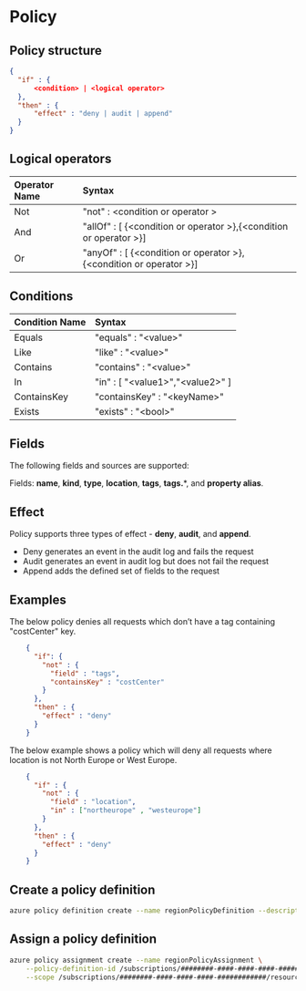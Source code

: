 # Policy

## Policy structure

```json
{
  "if" : {
      <condition> | <logical operator>
  },
  "then" : {
      "effect" : "deny | audit | append"
  }
}
```

## Logical operators

| Operator Name     | Syntax                                                                            |
| :-------------    | :-------------                                                                    |
| Not               | "not" :  &lt;condition  or operator &gt;                                          |
| And               | "allOf" : [ {&lt;condition  or operator &gt;},{&lt;condition  or operator &gt;}]  |
| Or                | "anyOf" : [ {&lt;condition  or operator &gt;},{&lt;condition  or operator &gt;}]  |

## Conditions

| Condition Name    | Syntax                                                    |
| :-------------    | :-------------                                            |
| Equals            | "equals" : "&lt;value&gt;"                                |
| Like              | "like" : "&lt;value&gt;"                                  |
| Contains          | "contains" : "&lt;value&gt;"                              |
| In                | "in" : [ "&lt;value1&gt;","&lt;value2&gt;" ]              |
| ContainsKey       | "containsKey" : "&lt;keyName&gt;"                         |
| Exists            | "exists" : "&lt;bool&gt;"                                 |

## Fields

The following fields and sources are supported:

Fields: **name**, **kind**, **type**, **location**, **tags**, **tags.***, and **property alias**. 

## Effect

Policy supports three types of effect - **deny**, **audit**, and **append**. 

- Deny generates an event in the audit log and fails the request
- Audit generates an event in audit log but does not fail the request
- Append adds the defined set of fields to the request 

## Examples

The below policy denies all requests which don’t have a tag containing
"costCenter" key.

```json
    {
      "if": {
        "not" : {
          "field" : "tags",
          "containsKey" : "costCenter"
        }
      },
      "then" : {
        "effect" : "deny"
      }
    }
```

The below example shows a policy which will deny all requests where location is not North Europe or West Europe.

```json
    {
      "if" : {
        "not" : {
          "field" : "location",
          "in" : ["northeurope" , "westeurope"]
        }
      },
      "then" : {
        "effect" : "deny"
      }
    }
```

## Create a policy definition

```bash
azure policy definition create --name regionPolicyDefinition --description "description" --policy "path-to-policy-json-on-disk"
```

## Assign a policy definition

```bash
azure policy assignment create --name regionPolicyAssignment \
    --policy-definition-id /subscriptions/########-####-####-####-############/providers/Microsoft.Authorization/policyDefinitions/<policy-name> \
    --scope /subscriptions/########-####-####-####-############/resourceGroups/<resource-group-name>
```